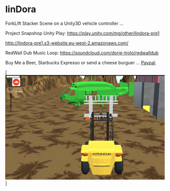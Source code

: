 linDora
=======

ForkLift Stacker Scene on a Unity3D vehicle controller ...

Project Snapshop Unity Play: https://play.unity.com/mg/other/lindora-pre1

http://lindora-pre1.s3-website.eu-west-2.amazonaws.com/

RedWall Dub Music Loop: https://soundcloud.com/dorje-trolo/redwalldub

Buy Me a Beer, Starbucks Expresso or send a cheese burguer ... [Paypal](https://www.paypal.me/gospelOfLuke/25).

[![que no se resistieran, por que sino los mataban ... ](https://raw.githubusercontent.com/rgarro/linDora/master/lindora.png)]
